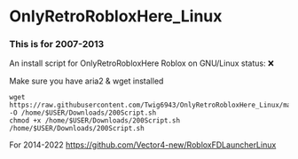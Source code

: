 # OnlyRetroRobloxHere_Linux
### This is for 2007-2013
An install script for OnlyRetroRobloxHere
Roblox on GNU/Linux status: :x:

Make sure you have aria2 & wget installed
```
wget https://raw.githubusercontent.com/Twig6943/OnlyRetroRobloxHere_Linux/main/200Script.sh -O /home/$USER/Downloads/200Script.sh
chmod +x /home/$USER/Downloads/200Script.sh
/home/$USER/Downloads/200Script.sh
```

For 2014-2022 https://github.com/Vector4-new/RobloxFDLauncherLinux
